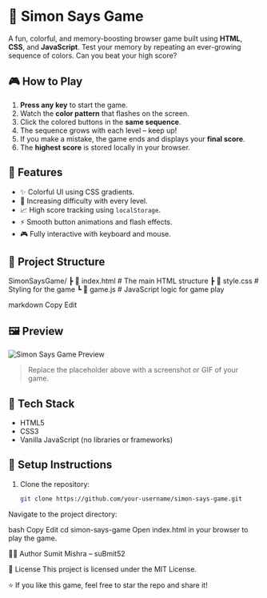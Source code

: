 # 🧠 Simon Says Game

A fun, colorful, and memory-boosting browser game built using **HTML**, **CSS**, and **JavaScript**. Test your memory by repeating an ever-growing sequence of colors. Can you beat your high score?

## 🎮 How to Play

1. **Press any key** to start the game.
2. Watch the **color pattern** that flashes on the screen.
3. Click the colored buttons in the **same sequence**.
4. The sequence grows with each level – keep up!
5. If you make a mistake, the game ends and displays your **final score**.
6. The **highest score** is stored locally in your browser.

## 🧩 Features

- ✨ Colorful UI using CSS gradients.
- 🧠 Increasing difficulty with every level.
- 📈 High score tracking using `localStorage`.
- ⚡ Smooth button animations and flash effects.
- 🎮 Fully interactive with keyboard and mouse.

## 📁 Project Structure

 SimonSaysGame/ ┣ 📄 index.html # The main HTML structure ┣ 📄 style.css # Styling for the game ┗ 📄 game.js # JavaScript logic for game play

markdown
Copy
Edit

## 🖼️ Preview

![Simon Says Game Preview](https://via.placeholder.com/600x300?text=Game+Preview)

> Replace the placeholder above with a screenshot or GIF of your game.

## 🚀 Tech Stack

- HTML5
- CSS3
- Vanilla JavaScript (no libraries or frameworks)

## 🔧 Setup Instructions

1. Clone the repository:
   ```bash
   git clone https://github.com/your-username/simon-says-game.git
Navigate to the project directory:

bash
Copy
Edit
cd simon-says-game
Open index.html in your browser to play the game.

👨‍💻 Author
Sumit Mishra – suBmit52

📜 License
This project is licensed under the MIT License.

⭐ If you like this game, feel free to star the repo and share it!


